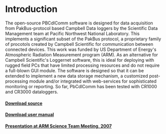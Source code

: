 #  Introduction

The open-source PBCdlComm software is designed for data acquisition from PakBus-protocol based Campbell Data loggers by the Scientific Data Management team at Pacific Northwest National Laboratory. This implements a significant subset of the PakBus protocol, a proprietary family of procotols created by Campbell Scientific for communication between connected devices. This work was funded by US Department of Energy's Atmospheric Radiation Measurement program (ARM). As an alternative for Campbell Scientific's Loggernet software, this is ideal for deploying with rugged field PCs that have limited processing resources and do not require a full-blown GUI module. The software is designed so that it can be extended to implement a new data storage mechanism, a customized post-processing module and/or integrated with web-services for sophisticated monitoring or reporting. So far, PbCdlComm has been tested with CR1000 and CR3000 dataloggers.

#### [Download source](https://github.com/sutanay/PbCdlComm/blob/master/releases/)
#### [Download user manual](https://github.com/sutanay/PbCdlComm/blob/master/docs/USER_MANUAL.pdf)
#### [Presentation at ARM Science Team Meeting, 2007](https://github.com/sutanay/PbCdlComm/blob/master/docs/P00139.pdf)


